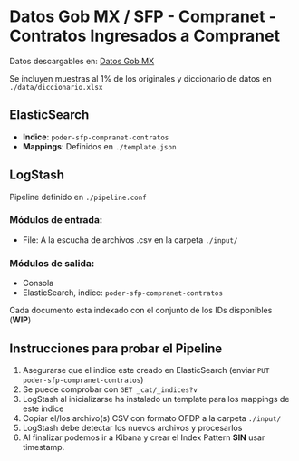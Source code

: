 # Datos Gob MX / SFP - Compranet - Contratos Ingresados a Compranet

Datos descargables en: [Datos Gob MX](https://datos.gob.mx/busca/dataset?q=Contratos+ingresados+a+CompraNet+201&organization=sfp&sort=title_string+desc)

Se incluyen muestras al 1% de los originales y diccionario de datos en `./data/diccionario.xlsx`

## ElasticSearch

- **Indice**: `poder-sfp-compranet-contratos`
- **Mappings**: Definidos en `./template.json`

## LogStash

Pipeline definido en `./pipeline.conf`

### Módulos de entrada:
- File: A la escucha de archivos .csv en la carpeta `./input/`

### Módulos de salida:
- Consola
- ElasticSearch, indice: `poder-sfp-compranet-contratos`

Cada documento esta indexado con el conjunto de los IDs disponibles (**WIP**)

## Instrucciones para probar el Pipeline
1. Asegurarse que el indice este creado en ElasticSearch (enviar `PUT poder-sfp-compranet-contratos`)
  1. Se puede comprobar con `GET _cat/_indices?v`
  1. LogStash al inicializarse ha instalado un template para los mappings de este indice
1. Copiar el/los archivo(s) CSV con formato OFDP a la carpeta `./input/`
1. LogStash debe detectar los nuevos archivos y procesarlos
1. Al finalizar podemos ir a Kibana y crear el Index Pattern **SIN** usar timestamp.
